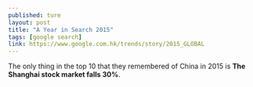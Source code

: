 ```yaml
---
published: ture
layout: post
title: "A Year in Search 2015"
tags: [google search]
link: https://www.google.com.hk/trends/story/2015_GLOBAL
---
```


The only thing in the top 10 that they remembered of China in 2015 is **The Shanghai stock market falls 30%**.
